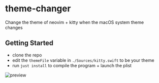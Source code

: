 # theme-changer

Change the theme of neovim + kitty when the macOS system theme changes

## Getting Started

- clone the repo
- edit the `themeFile` variable in `./Sources/kitty.swift` to be your theme
- run `just install` to compile the program + launch the plist

![preview](https://github.com/deecewan/theme-changer/assets/4755785/793cbf68-bc2b-4620-9467-86147713f1aa)
